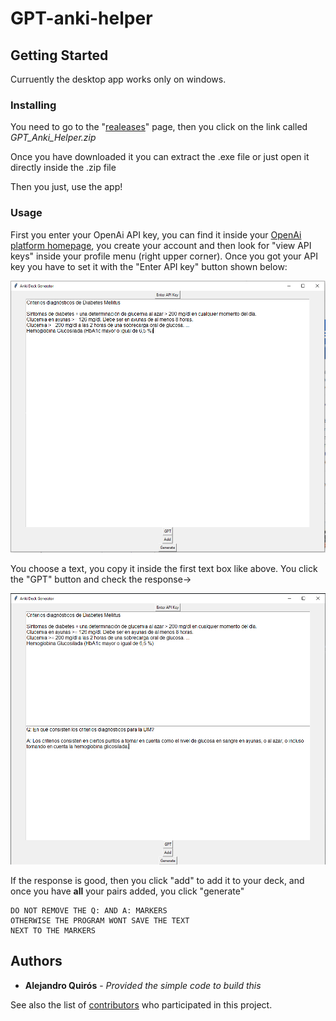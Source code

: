 # GPT-anki-helper

## Getting Started

Curruently the desktop app works only on windows.

### Installing

You need to go to the "[realeases](https://github.com/GingerAle3101/GPT-anki-helper/releases)" page, then you click on the link called *GPT_Anki_Helper.zip*

Once you have downloaded it you can extract the .exe file or just open it directly inside the .zip file


Then you just, use the app!

### Usage

First you enter your OpenAi API key, you can find it inside your [OpenAi platform homepage](https://platform.openai.com/), you create your account and then look for "view API keys" inside your profile menu (right upper corner). Once you got your API key you have to set it with the "Enter API key" button shown below:

![alt text](image.png)

You choose a text, you copy it inside the first text box like above.
You click the "GPT" button and check the response->

![alt text](Captura.PNG)

If the response is good, then you click "add" to add it to your deck, and once you have **all** your pairs added, you click "generate" 

    DO NOT REMOVE THE Q: AND A: MARKERS 
    OTHERWISE THE PROGRAM WONT SAVE THE TEXT 
    NEXT TO THE MARKERS


## Authors

  - **Alejandro Quirós** - *Provided the simple code to build this*

See also the list of
[contributors](https://github.com/GingerAle3101/GPT-anki-helper/contributors)
who participated in this project.



